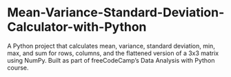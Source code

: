 # Mean-Variance-Standard-Deviation-Calculator-with-Python
A Python project that calculates mean, variance, standard deviation, min, max, and sum for rows, columns, and the flattened version of a 3x3 matrix using NumPy. Built as part of freeCodeCamp’s Data Analysis with Python course.
